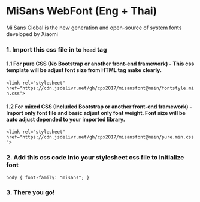 # MiSans WebFont (Eng + Thai)

Mi Sans Global is the new generation and open-source of system fonts developed by Xiaomi 

### 1. Import this css file in to `head` tag

#### 1.1 For pure CSS (No Bootstrap or another front-end framework) - This css template will be adjust font size from HTML tag make clearly.
`<link rel="stylesheet" href="https://cdn.jsdelivr.net/gh/cpx2017/misansfont@main/fontstyle.min.css">`
#### 1.2 For mixed CSS (Included Bootstrap or another front-end framework) - Import only font file and basic adjust only font weight. Font size will be auto adjust depended to your imported library.
`<link rel="stylesheet" href="https://cdn.jsdelivr.net/gh/cpx2017/misansfont@main/pure.min.css">`

### 2. Add this css code into your stylesheet css file to initialize font
`body {
  font-family: "misans";
}`

### 3. There you go!